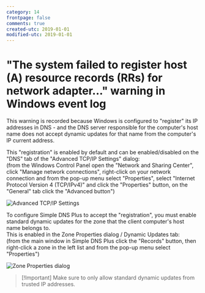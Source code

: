 ```yaml
---
category: 14
frontpage: false
comments: true
created-utc: 2019-01-01
modified-utc: 2019-01-01
---
```

# "The system failed to register host (A) resource records (RRs) for network adapter..." warning in Windows event log

This warning is recorded because Windows is configured to "register" its IP addresses in DNS - and the DNS server responsible for the computer's host name does not accept dynamic updates for that name from the computer's IP current address.

This "registration" is enabled by default and can be enabled/disabled on the "DNS" tab of the "Advanced TCP/IP Settings" dialog:  
(from the Windows Control Panel open the "Network and Sharing Center", click "Manage network connections", right-click on your network connection and from the pop-up menu select "Properties", select "Internet Protocol Version 4 (TCP/IPv4)" and click the "Properties" button, on the "General" tab click the "Advanced button")

![Advanced TCP/IP Settings](img/1/1.png)

To configure Simple DNS Plus to accept the "registration", you must enable standard dynamic updates for the zone that the client computer's host name belongs to.  
This is enabled in the Zone Properties dialog / Dynamic Updates tab:  
(from the main window in Simple DNS Plus click the "Records" button, then right-click a zone in the left list and from the pop-up menu select "Properties")

![Zone Properties dialog](img/1/2.png)

> [!Important] Make sure to only allow standard dynamic updates from trusted IP addresses.